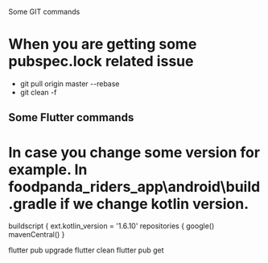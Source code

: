 Some GIT commands
# When you are getting some pubspec.lock related issue
- git pull origin master --rebase
- git clean -f

## Some Flutter commands
# In case you change some version for example. In foodpanda_riders_app\android\build.gradle if we change kotlin version.
buildscript {
    ext.kotlin_version = '1.6.10'
    repositories {
        google()
        mavenCentral()
    }
    
flutter pub upgrade
flutter clean
flutter pub get

